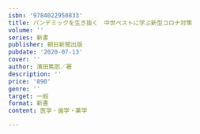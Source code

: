 ```yaml
---
isbn: '9784022950833'
title: パンデミックを生き抜く　中世ペストに学ぶ新型コロナ対策
volume: ''
series: 新書
publisher: 朝日新聞出版
pubdate: '2020-07-13'
cover: ''
author: 濱田篤郎／著
description: ''
price: '890'
genre: ''
target: 一般
format: 新書
content: 医学・歯学・薬学

---
```

